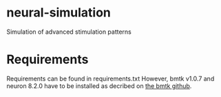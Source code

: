 # neural-simulation
Simulation of advanced stimulation patterns

# Requirements
Requirements can be found in requirements.txt
However, bmtk v1.0.7 and neuron 8.2.0 have to be installed as decribed on [the bmtk github](https://alleninstitute.github.io/bmtk/installation.html).